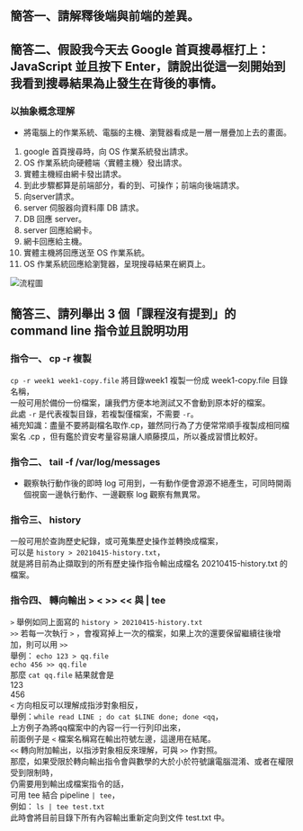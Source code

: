 ## 簡答一、請解釋後端與前端的差異。


## 簡答二、假設我今天去 Google 首頁搜尋框打上：JavaScript 並且按下 Enter，請說出從這一刻開始到我看到搜尋結果為止發生在背後的事情。

### 以抽象概念理解
* 將電腦上的作業系統、電腦的主機、瀏覽器看成是一層一層疊加上去的畫面。
1. google 首頁搜尋時，向 OS 作業系統發出請求。
2. OS 作業系統向硬體端〈實體主機〉發出請求。
3. 實體主機經由網卡發出請求。
4. 到此步驟都算是前端部分，看的到、可操作；前端向後端請求。
5. 向server請求。
6. server 伺服器向資料庫 DB 請求。
7. DB 回應 server。
8. server 回應給網卡。
9. 網卡回應給主機。
10. 實體主機將回應送至 OS 作業系統。
11. OS 作業系統回應給瀏覽器，呈現搜尋結果在網頁上。

![流程圖](https://static.coderbridge.com/img/lyongru/2176098ef403466386ffb18f6f7ed672.png)

## 簡答三、請列舉出 3 個「課程沒有提到」的 command line 指令並且說明功用

### 指令一、 cp -r 複製
`cp -r week1 week1-copy.file`
將目錄week1 複製一份成 week1-copy.file 目錄名稱，  
一般可用於備份一份檔案，讓我們方便本地測試又不會動到原本好的檔案。  
此處 `-r` 是代表複製目錄，若複製僅檔案，不需要 `-r`。  
補充知識：盡量不要將副檔名取作.cp，雖然同行為了方便常常順手複製成相同檔案名 .cp ，但有鑑於資安考量容易讓人順藤摸瓜，所以養成習慣比較好。  

### 指令二、 tail -f /var/log/messages
* 觀察執行動作後的即時 log 可用到，一有動作便會源源不絕產生，可同時開兩個視窗一邊執行動作、一邊觀察 log 觀察有無異常。  

### 指令三、 history
一般可用於查詢歷史紀錄，或可蒐集歷史操作並轉換成檔案，  
可以是 `history > 20210415-history.txt`，  
就是將目前為止擷取到的所有歷史操作指令輸出成檔名 20210415-history.txt 的檔案。  

### 指令四、 轉向輸出 > < >> << 與 | tee 
`>` 舉例如同上面寫的 `history > 20210415-history.txt`  
`>>` 若每一次執行 `>` ，會複寫掉上一次的檔案，如果上次的還要保留繼續往後增加，則可以用 `>>`  
舉例： `echo 123 > qq.file`  
      `echo 456 >> qq.file`  
    那麼 `cat qq.file` 結果就會是  
        123  
        456  
`<` 方向相反可以理解成指涉對象相反，  
舉例：`while read LINE ; do cat $LINE done; done <qq`，  
上方例子為將qq檔案中的內容一行一行列印出來，  
前面例子是 `<` 檔案名稱寫在輸出符號左邊，這邊用在結尾。  
`<<` 轉向附加輸出，以指涉對象相反來理解，可與 `>>` 作對照。  
那麼，如果受限於轉向輸出指令會與數學的大於小於符號讓電腦混淆、或者在權限受到限制時，  
仍需要用到輸出成檔案指令的話，  
可用 tee 結合 pipeline `| tee`，  
例如： `ls | tee test.txt`  
此時會將目前目錄下所有內容輸出重新定向到文件 test.txt 中。  

